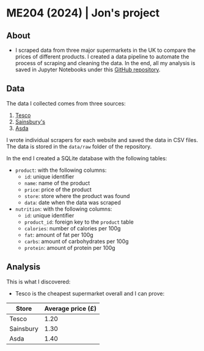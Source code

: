# ME204 (2024) | Jon's project

## About

- I scraped data from three major supermarkets in the UK to compare the prices of different products. I created a data pipeline to automate the process of scraping and cleaning the data. In the end, all my analysis is saved in Jupyter Notebooks under this [GitHub repository](https://github.com/LSE-ME204/demo-repository).

## Data

The data I collected comes from three sources:

1. [Tesco](https://www.tesco.com/)
2. [Sainsbury's](https://www.sainsburys.co.uk/)
3. [Asda](https://groceries.asda.com/)

I wrote individual scrapers for each website and saved the data in CSV files. The data is stored in the `data/raw` folder of the repository.

In the end I created a SQLite database with the following tables:

- `product`: with the following columns:
    - `id`: unique identifier
    - `name`: name of the product
    - `price`: price of the product
    - `store`: store where the product was found
    - `data`: date when the data was scraped
- `nutrition`: with the following columns:
    - `id`: unique identifier
    - `product_id`: foreign key to the `product` table
    - `calories`: number of calories per 100g
    - `fat`: amount of fat per 100g
    - `carbs`: amount of carbohydrates per 100g
    - `protein`: amount of protein per 100g

## Analysis

This is what I discovered:

- Tesco is the cheapest supermarket overall and I can prove:

| Store    | Average price (£) |
|----------|-------------------|
| Tesco    | 1.20              |
| Sainsbury| 1.30              |
| Asda     | 1.40              |
